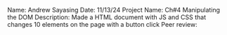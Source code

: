 Name: Andrew Sayasing
Date: 11/13/24
Project Name: Ch#4 Manipulating the DOM
Description: Made a HTML document with JS and CSS that changes 10 elements on the page with a button click
Peer review: 
